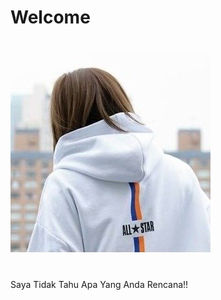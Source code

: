 # Welcome
#
![STUPID HOUSE](https://github.com/0399obot/Welcome/blob/master/Setiaji.png)
#
Saya Tidak Tahu Apa Yang Anda Rencana!! 
